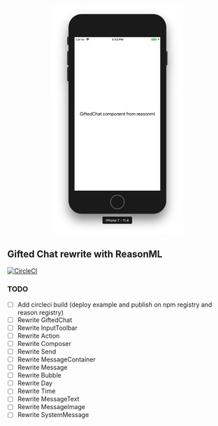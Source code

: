 <p align="center">
  <img width=300 src="https://raw.githubusercontent.com/xcarpentier/bs-react-native-gifted-chat/master/docs/screenshot.png">
</p>

## Gifted Chat rewrite with ReasonML

[![CircleCI](https://circleci.com/gh/xcarpentier/bs-react-native-gifted-chat.svg?style=svg)](https://circleci.com/gh/xcarpentier/bs-react-native-gifted-chat)

### TODO

- [ ] Add circleci build (deploy example and publish on npm registry and reason registry)
- [ ] Rewrite GiftedChat
- [ ] Rewrite InputToolbar
- [ ] Rewrite Action
- [ ] Rewrite Composer
- [ ] Rewrite Send
- [ ] Rewrite MessageContainer
- [ ] Rewrite Message
- [ ] Rewrite Bubble
- [ ] Rewrite Day
- [ ] Rewrite Time
- [ ] Rewrite MessageText
- [ ] Rewrite MessageImage
- [ ] Rewrite SystemMessage
